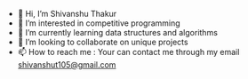- 👋 Hi, I’m Shivanshu Thakur
- 👀 I’m interested in competitive programming
- 🌱 I’m currently learning data structures and algorithms
- 💞️ I’m looking to collaborate on unique projects
- 📫 How to reach me : Your can contact me through my email shivanshut105@gmail.com

<!---
shivanshut105/shivanshut105 is a ✨ special ✨ repository because its `README.md` (this file) appears on your GitHub profile.
You can click the Preview link to take a look at your changes.
--->

